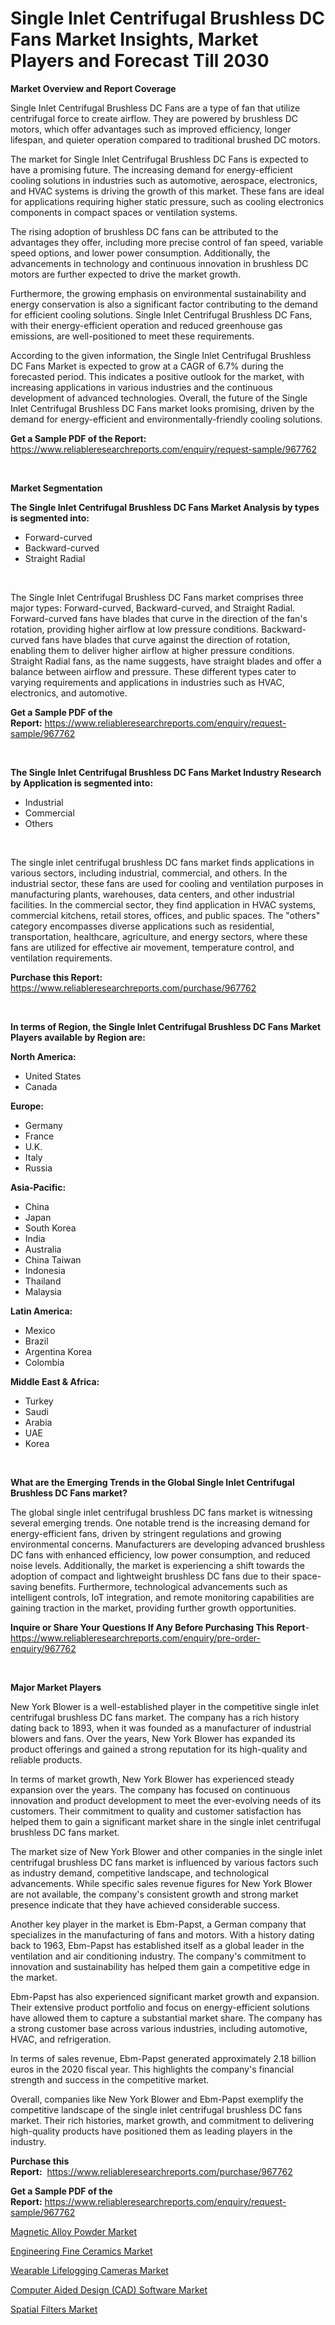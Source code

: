 <p><h1>Single Inlet Centrifugal Brushless DC Fans Market Insights, Market Players and Forecast Till 2030</h1></p><p><strong>Market Overview and Report Coverage</strong></p>
<p><p>Single Inlet Centrifugal Brushless DC Fans are a type of fan that utilize centrifugal force to create airflow. They are powered by brushless DC motors, which offer advantages such as improved efficiency, longer lifespan, and quieter operation compared to traditional brushed DC motors.</p><p>The market for Single Inlet Centrifugal Brushless DC Fans is expected to have a promising future. The increasing demand for energy-efficient cooling solutions in industries such as automotive, aerospace, electronics, and HVAC systems is driving the growth of this market. These fans are ideal for applications requiring higher static pressure, such as cooling electronics components in compact spaces or ventilation systems.</p><p>The rising adoption of brushless DC fans can be attributed to the advantages they offer, including more precise control of fan speed, variable speed options, and lower power consumption. Additionally, the advancements in technology and continuous innovation in brushless DC motors are further expected to drive the market growth.</p><p>Furthermore, the growing emphasis on environmental sustainability and energy conservation is also a significant factor contributing to the demand for efficient cooling solutions. Single Inlet Centrifugal Brushless DC Fans, with their energy-efficient operation and reduced greenhouse gas emissions, are well-positioned to meet these requirements.</p><p>According to the given information, the Single Inlet Centrifugal Brushless DC Fans Market is expected to grow at a CAGR of 6.7% during the forecasted period. This indicates a positive outlook for the market, with increasing applications in various industries and the continuous development of advanced technologies. Overall, the future of the Single Inlet Centrifugal Brushless DC Fans market looks promising, driven by the demand for energy-efficient and environmentally-friendly cooling solutions.</p></p>
<p><strong>Get a Sample PDF of the Report:</strong> <a href="https://www.reliableresearchreports.com/enquiry/request-sample/967762">https://www.reliableresearchreports.com/enquiry/request-sample/967762</a></p>
<p>&nbsp;</p>
<p><strong>Market Segmentation</strong></p>
<p><strong>The Single Inlet Centrifugal Brushless DC Fans Market Analysis by types is segmented into:</strong></p>
<p><ul><li>Forward-curved</li><li>Backward-curved</li><li>Straight Radial</li></ul></p>
<p>&nbsp;</p>
<p><p>The Single Inlet Centrifugal Brushless DC Fans market comprises three major types: Forward-curved, Backward-curved, and Straight Radial. Forward-curved fans have blades that curve in the direction of the fan's rotation, providing higher airflow at low pressure conditions. Backward-curved fans have blades that curve against the direction of rotation, enabling them to deliver higher airflow at higher pressure conditions. Straight Radial fans, as the name suggests, have straight blades and offer a balance between airflow and pressure. These different types cater to varying requirements and applications in industries such as HVAC, electronics, and automotive.</p></p>
<p><strong>Get a Sample PDF of the Report:</strong>&nbsp;<a href="https://www.reliableresearchreports.com/enquiry/request-sample/967762">https://www.reliableresearchreports.com/enquiry/request-sample/967762</a></p>
<p>&nbsp;</p>
<p><strong>The Single Inlet Centrifugal Brushless DC Fans Market Industry Research by Application is segmented into:</strong></p>
<p><ul><li>Industrial</li><li>Commercial</li><li>Others</li></ul></p>
<p>&nbsp;</p>
<p><p>The single inlet centrifugal brushless DC fans market finds applications in various sectors, including industrial, commercial, and others. In the industrial sector, these fans are used for cooling and ventilation purposes in manufacturing plants, warehouses, data centers, and other industrial facilities. In the commercial sector, they find application in HVAC systems, commercial kitchens, retail stores, offices, and public spaces. The "others" category encompasses diverse applications such as residential, transportation, healthcare, agriculture, and energy sectors, where these fans are utilized for effective air movement, temperature control, and ventilation requirements.</p></p>
<p><strong>Purchase this Report:</strong>&nbsp; <a href="https://www.reliableresearchreports.com/purchase/967762">https://www.reliableresearchreports.com/purchase/967762</a></p>
<p>&nbsp;</p>
<p><strong>In terms of Region, the Single Inlet Centrifugal Brushless DC Fans Market Players available by Region are:</strong></p>
<p>
    <p> <strong> North America: </strong>
        <ul>
            <li>United States</li>
            <li>Canada</li>
        </ul>
        </p> 
    <p> <strong> Europe: </strong>
        <ul>
            <li>Germany</li>
            <li>France</li>
            <li>U.K.</li>
            <li>Italy</li>
            <li>Russia</li>
        </ul>
        </p> 
    <p> <strong> Asia-Pacific: </strong>
        <ul>
            <li>China</li>
            <li>Japan</li>
            <li>South Korea</li>
            <li>India</li>
            <li>Australia</li>
            <li>China Taiwan</li>
            <li>Indonesia</li>
            <li>Thailand</li>
            <li>Malaysia</li>
        </ul>
        </p> 
    <p> <strong> Latin America: </strong>
        <ul>
            <li>Mexico</li>
            <li>Brazil</li>
            <li>Argentina Korea</li>
            <li>Colombia</li>
        </ul>
        </p> 
    <p> <strong> Middle East & Africa: </strong>
        <ul>
            <li>Turkey</li>
            <li>Saudi</li>
            <li>Arabia</li>
            <li>UAE</li>
            <li>Korea</li>
        </ul>
    </p>
    </p>
<p>&nbsp;</p>
<p><strong>What are the Emerging Trends in the Global Single Inlet Centrifugal Brushless DC Fans market?</strong></p>
<p><p>The global single inlet centrifugal brushless DC fans market is witnessing several emerging trends. One notable trend is the increasing demand for energy-efficient fans, driven by stringent regulations and growing environmental concerns. Manufacturers are developing advanced brushless DC fans with enhanced efficiency, low power consumption, and reduced noise levels. Additionally, the market is experiencing a shift towards the adoption of compact and lightweight brushless DC fans due to their space-saving benefits. Furthermore, technological advancements such as intelligent controls, IoT integration, and remote monitoring capabilities are gaining traction in the market, providing further growth opportunities.</p></p>
<p><strong>Inquire or Share Your Questions If Any Before Purchasing This Report</strong>- <a href="https://www.reliableresearchreports.com/enquiry/pre-order-enquiry/967762">https://www.reliableresearchreports.com/enquiry/pre-order-enquiry/967762</a></p>
<p>&nbsp;</p>
<p><strong>Major Market Players</strong></p>
<p><p>New York Blower is a well-established player in the competitive single inlet centrifugal brushless DC fans market. The company has a rich history dating back to 1893, when it was founded as a manufacturer of industrial blowers and fans. Over the years, New York Blower has expanded its product offerings and gained a strong reputation for its high-quality and reliable products.</p><p>In terms of market growth, New York Blower has experienced steady expansion over the years. The company has focused on continuous innovation and product development to meet the ever-evolving needs of its customers. Their commitment to quality and customer satisfaction has helped them to gain a significant market share in the single inlet centrifugal brushless DC fans market.</p><p>The market size of New York Blower and other companies in the single inlet centrifugal brushless DC fans market is influenced by various factors such as industry demand, competitive landscape, and technological advancements. While specific sales revenue figures for New York Blower are not available, the company's consistent growth and strong market presence indicate that they have achieved considerable success.</p><p>Another key player in the market is Ebm-Papst, a German company that specializes in the manufacturing of fans and motors. With a history dating back to 1963, Ebm-Papst has established itself as a global leader in the ventilation and air conditioning industry. The company's commitment to innovation and sustainability has helped them gain a competitive edge in the market.</p><p>Ebm-Papst has also experienced significant market growth and expansion. Their extensive product portfolio and focus on energy-efficient solutions have allowed them to capture a substantial market share. The company has a strong customer base across various industries, including automotive, HVAC, and refrigeration.</p><p>In terms of sales revenue, Ebm-Papst generated approximately 2.18 billion euros in the 2020 fiscal year. This highlights the company's financial strength and success in the competitive market.</p><p>Overall, companies like New York Blower and Ebm-Papst exemplify the competitive landscape of the single inlet centrifugal brushless DC fans market. Their rich histories, market growth, and commitment to delivering high-quality products have positioned them as leading players in the industry.</p></p>
<p><strong>Purchase this Report:</strong>&nbsp;&nbsp;<a href="https://www.reliableresearchreports.com/purchase/967762">https://www.reliableresearchreports.com/purchase/967762</a></p>
<p></p>
<p><strong>Get a Sample PDF of the Report:</strong>&nbsp;<a href="https://www.reliableresearchreports.com/enquiry/request-sample/967762">https://www.reliableresearchreports.com/enquiry/request-sample/967762</a></p>
<p><p><a href="https://medium.com/@shubham99912151/magnetic-alloy-powder-market-analysis-and-sze-forecasted-for-period-from-2023-to-2030-3de9818d9ad8">Magnetic Alloy Powder Market</a></p><p><a href="https://medium.com/@primeyash92/engineering-fine-ceramics-market-size-cagr-trends-2024-2030-e434d999d79d">Engineering Fine Ceramics Market</a></p><p><a href="https://github.com/mabutironaldo/Market-Research-Report-List-1/blob/main/wearable-lifelogging-cameras-market.md">Wearable Lifelogging Cameras Market</a></p><p><a href="https://github.com/lbird53714/Market-Research-Report-List-1/blob/main/computer-aided-design-cad-software-market.md">Computer Aided Design (CAD) Software Market</a></p><p><a href="https://www.linkedin.com/pulse/spatial-filters-market-research-report-provides-thorough-industry-nivge/">Spatial Filters Market</a></p></p>